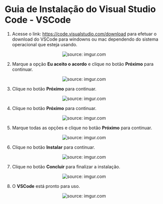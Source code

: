 <h1>Guia de Instalação do Visual Studio Code - VSCode</h1>

1. Acesse o link: https://code.visualstudio.com/download para efetuar o download do VSCode para windowns ou mac dependendo do sistema operacional que esteja usando.
<div align="center"><img src="https://i.imgur.com/wr6dgnD.png" title="source: imgur.com" /></div>

2. Marque a opção **Eu aceito o acordo** e clique no botão **Próximo** para continuar.
<div align="center"><img  src="https://i.imgur.com/iq1CAdC.png" title="source: imgur.com" /></div>

3. Clique no botão **Próximo** para continuar.
<div align="center"><img   src="https://i.imgur.com/SkGW7N4.png" title="source: imgur.com" /></div>

4. Clique no botão **Próximo** para continuar.
<div align="center"><img   src="https://i.imgur.com/Qd4xtU4.png" title="source: imgur.com" /></div>

5. Marque todas as opções e clique no botão **Próximo** para continuar.
<div align="center"><img  src="https://i.imgur.com/nbmFMEE.png" title="source: imgur.com" /></div>

6. Clique no botão **Instalar** para continuar.
<div align="center"><img  src="https://i.imgur.com/HubMQNa.png" title="source: imgur.com" /></a></div>

7. Clique no botão **Concluir** para finalizar a instalação.
<div align="center"><img  src="https://i.imgur.com/EF64NeW.png" title="source: imgur.com" /></div>

8. O **VSCode** está pronto para uso.
<div align="center"><img  src="https://i.imgur.com/f3pwxmP.png" title="source: imgur.com" /></div>

<br /><br />
